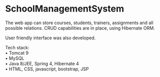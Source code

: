 # SchoolManagementSystem

The web app can store courses, students, trainers, assignments and all possible relations. CRUD capabilities are in place, using Hibernate ORM.

User friendly interface was also developed. 

Tech stack:    
•	Tomcat 9  
•	MySQL   
•	Java 8/JEE, Spring 4, Hibernate 4   
•	HTML, CSS, javascript, bootstrap, JSP   

